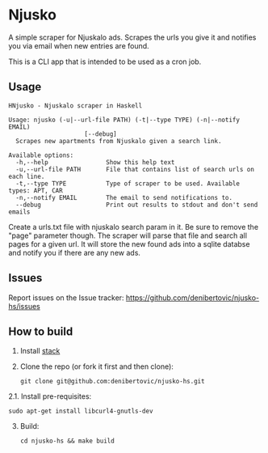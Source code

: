 # Njusko

A simple scraper for Njuskalo ads. Scrapes the urls you give it and notifies you
via email when new entries are found.

This is a CLI app that is intended to be used as a cron job.



## Usage


    HNjusko - Njuskalo scraper in Haskell

    Usage: njusko (-u|--url-file PATH) (-t|--type TYPE) (-n|--notify EMAIL)
                         [--debug]
      Scrapes new apartments from Njuskalo given a search link.

    Available options:
      -h,--help                Show this help text
      -u,--url-file PATH       File that contains list of search urls on each line.
      -t,--type TYPE           Type of scraper to be used. Available types: APT, CAR
      -n,--notify EMAIL        The email to send notifications to.
      --debug                  Print out results to stdout and don't send emails

Create a urls.txt file with njuskalo search param in it. Be sure to remove the "page"
parameter though. The scraper will parse that file and search all pages for a given url.
It will store the new found ads into a sqlite databse and notify you if there are any
new ads.

## Issues

Report issues on the Issue tracker: https://github.com/denibertovic/njusko-hs/issues

## How to build

1. Install [stack](https://github.com/commercialhaskell/stack/releases)

2. Clone the repo (or fork it first and then clone):

    `git clone git@github.com:denibertovic/njusko-hs.git`

2.1. Install pre-requisites:

    sudo apt-get install libcurl4-gnutls-dev

3. Build:

    `cd njusko-hs && make build`

